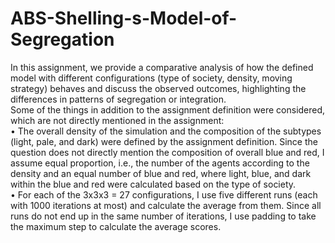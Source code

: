 # ABS-Shelling-s-Model-of-Segregation

In this assignment, we provide a comparative analysis of how the defined model with different configurations (type of society, density, moving strategy) behaves and discuss the observed outcomes, highlighting the differences in patterns of segregation or integration.  
Some of the things in addition to the assignment definition were considered, which are not directly mentioned in the assignment:  
•	The overall density of the simulation and the composition of the subtypes (light, pale, and dark) were defined by the assignment definition. Since the question does not directly mention the composition of overall blue and red, I assume equal proportion, i.e., the number of the agents according to the density and an equal number of blue and red, where light, blue, and dark within the blue and red were calculated based on the type of society.  
•	For each of the 3x3x3 = 27 configurations, I use five different runs (each with 1000 iterations at most) and calculate the average from them. Since all runs do not end up in the same number of iterations, I use padding to take the maximum step to calculate the average scores.  

